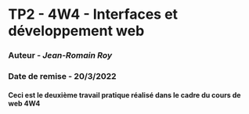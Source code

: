 # TP2 - 4W4 - Interfaces et développement web
### Auteur - *Jean-Romain Roy*
### Date de remise - 20/3/2022

#### Ceci est le deuxième travail pratique réalisé dans le cadre du cours de web 4W4

